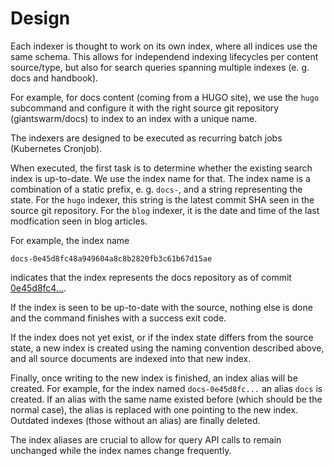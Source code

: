 # Design

Each indexer is thought to work on its own index, where all indices use the same schema. This allows for independend indexing lifecycles per content source/type, but also for search queries spanning multiple indexes (e. g. docs and handbook).

For example, for docs content (coming from a HUGO site), we use the `hugo` subcommand and configure it with the right source git repository (giantswarm/docs) to index to an index with a unique name.

The indexers are designed to be executed as recurring batch jobs (Kubernetes Cronjob).

When executed, the first task is to determine whether the existing search index is up-to-date. We use the index name for that. The index name is a combination of a static prefix, e. g. `docs-`, and a string representing the state. For the `hugo` indexer, this string is the latest commit SHA seen in the source git repository. For the `blog` indexer, it is the date and time of the last modfication seen in blog articles.

For example, the index name

    docs-0e45d8fc48a949604a8c8b2820fb3c61b67d15ae

indicates that the index represents the docs repository as of commit [0e45d8fc4...](https://github.com/giantswarm/docs/commit/0e45d8fc48a949604a8c8b2820fb3c61b67d15ae).

If the index is seen to be up-to-date with the source, nothing else is done and the command finishes with a success exit code.

If the index does not yet exist, or if the index state differs from the source state, a new index is created using the naming convention described above, and all source documents are indexed into that new index.

Finally, once writing to the new index is finished, an index alias will be created. For example, for the index named `docs-0e45d8fc...` an alias `docs` is created. If an alias with the same name existed before (which should be the normal case), the alias is replaced with one pointing to the new index. Outdated indexes (those without an alias) are finally deleted.

The index aliases are crucial to allow for query API calls to remain unchanged while the index names change frequently.
